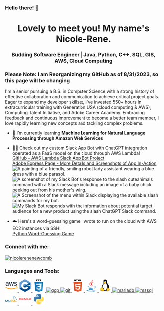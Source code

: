 ### Hello there! 👋

<!--
**NicoleReneNewcomb/NicoleReneNewcomb** is a ✨ _special_ ✨ repository because its `README.md` (this file) appears on your GitHub profile.

Here are some ideas to get you started:

- 🔭 I’m currently working on ...
- 🌱 I’m currently learning ...
- 👯 I’m looking to collaborate on ...
- 🤔 I’m looking for help with ...
- 💬 Ask me about ...
- 📫 How to reach me: ...
- 😄 Pronouns: ...
- ⚡ Fun fact: ...
-->


<h1 align="center">Lovely to meet you! My name's Nicole-Rene.</h1>
<h3 align="center">Budding Software Engineer | Java, Python, C++, SQL, GIS, AWS, Cloud Computing</h3>

### Please Note: I am Reorganizing my GitHub as of 8/31/2023, so this page will be changing

<p>I'm a senior pursuing a B.S. in Computer Science with a strong history of effective collaboration and communication to achieve critical project goals. Eager to expand my developer skillset, I've invested 550+ hours in extracurricular training with Generation USA (cloud computing & AWS), Computing Talent Initiative, and Adobe Career Academy. Embracing feedback and continuous improvement to become a better team member, I love rapidly learning new concepts and tackling complex problems.</p>

- 🌱 I’m currently learning **Machine Learning for Natural Language Processing through Amazon Web Services**

- 👨‍💻 Check out my custom Slack App Bot with ChatGPT integration operated as a FaaS model on the cloud through AWS Lambda!<br />[GitHub - AWS Lambda Slack App Bot Project](https://github.com/NicoleReneNewcomb/Adobe_Career_Academy_Slack_App_Project/tree/main/Lambda_Deployment_Package)<br /> [Adobe Express Page - More Details and Screenshots of App In-Action](https://new.express.adobe.com/webpage/NMa7ztqruDUYf) <br /><img src="https://user-images.githubusercontent.com/112290345/265831988-031f8ac9-0f6c-4952-aaa1-bf3d23216783.png" alt="A painting of a friendly, smiling robot lady assistant wearing a blue dress with a blue parasol." width=20%><img src ="https://github.com/NicoleReneNewcomb/Adobe_Career_Academy_Slack_App_Project/assets/112290345/18d37ac5-4bb9-4b12-8768-c4bc24343456" alt="A screenshot of my Slack Bot's response to the slash cuteanimals command with a Slack message including an image of a baby chick peeking out from his mother's wing." width=20%><img src ="https://github.com/NicoleReneNewcomb/Adobe_Career_Academy_Slack_App_Project/assets/112290345/e0a5dc57-a0b2-48ad-9ed4-6941bd276f1c" alt="A Screenshot of the menu within Slack displaying the available slash commands for my bot." width=30%><img src ="https://github.com/NicoleReneNewcomb/Adobe_Career_Academy_Slack_App_Project/assets/112290345/af92b1f8-3c30-46fd-bec2-1119cfeefa70" alt="My Slack Bot responds with the information about potential target audience for a new product using the slash ChatGPT Slack command." width=30%>

- ☁️ Here's a word-guessing game I wrote to run on the cloud with AWS EC2 instances via SSH!<br />[Python Word-Guessing Game](https://github.com/NicoleReneNewcomb/GitHub_Backups/blob/main/PYTHON/python_game_NRN.py)

<h3 align="left">Connect with me:</h3>
<p align="left">
<a href="https://linkedin.com/in/nicolerenenewcomb" target="blank"><img align="center" src="https://raw.githubusercontent.com/rahuldkjain/github-profile-readme-generator/master/src/images/icons/Social/linked-in-alt.svg" alt="nicolerenenewcomb" height="30" width="40" /></a>
</p>

<h3 align="left">Languages and Tools:</h3>
<p align="left"> <a href="https://aws.amazon.com" target="_blank" rel="noreferrer"> <img src="https://raw.githubusercontent.com/devicons/devicon/master/icons/amazonwebservices/amazonwebservices-original-wordmark.svg" alt="aws" width="40" height="40"/> </a> <a href="https://www.w3schools.com/cpp/" target="_blank" rel="noreferrer"> <img src="https://raw.githubusercontent.com/devicons/devicon/master/icons/cplusplus/cplusplus-original.svg" alt="cplusplus" width="40" height="40"/> </a> <a href="https://www.w3schools.com/css/" target="_blank" rel="noreferrer"> <img src="https://raw.githubusercontent.com/devicons/devicon/master/icons/css3/css3-original-wordmark.svg" alt="css3" width="40" height="40"/> </a> <a href="https://cloud.google.com" target="_blank" rel="noreferrer"> <img src="https://www.vectorlogo.zone/logos/google_cloud/google_cloud-icon.svg" alt="gcp" width="40" height="40"/> </a> <a href="https://git-scm.com/" target="_blank" rel="noreferrer"> <img src="https://www.vectorlogo.zone/logos/git-scm/git-scm-icon.svg" alt="git" width="40" height="40"/> </a> <a href="https://www.w3.org/html/" target="_blank" rel="noreferrer"> <img src="https://raw.githubusercontent.com/devicons/devicon/master/icons/html5/html5-original-wordmark.svg" alt="html5" width="40" height="40"/> </a> <a href="https://www.java.com" target="_blank" rel="noreferrer"> <img src="https://raw.githubusercontent.com/devicons/devicon/master/icons/java/java-original.svg" alt="java" width="40" height="40"/> </a> <a href="https://www.linux.org/" target="_blank" rel="noreferrer"> <img src="https://raw.githubusercontent.com/devicons/devicon/master/icons/linux/linux-original.svg" alt="linux" width="40" height="40"/> </a> <a href="https://mariadb.org/" target="_blank" rel="noreferrer"> <img src="https://www.vectorlogo.zone/logos/mariadb/mariadb-icon.svg" alt="mariadb" width="40" height="40"/> </a> <a href="https://www.microsoft.com/en-us/sql-server" target="_blank" rel="noreferrer"> <img src="https://www.svgrepo.com/show/303229/microsoft-sql-server-logo.svg" alt="mssql" width="40" height="40"/> </a> <a href="https://www.mysql.com/" target="_blank" rel="noreferrer"> <img src="https://raw.githubusercontent.com/devicons/devicon/master/icons/mysql/mysql-original-wordmark.svg" alt="mysql" width="40" height="40"/> </a> <a href="https://www.oracle.com/" target="_blank" rel="noreferrer"> <img src="https://raw.githubusercontent.com/devicons/devicon/master/icons/oracle/oracle-original.svg" alt="oracle" width="40" height="40"/> </a> <a href="https://www.python.org" target="_blank" rel="noreferrer"> <img src="https://raw.githubusercontent.com/devicons/devicon/master/icons/python/python-original.svg" alt="python" width="40" height="40"/> </a> </p>

